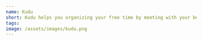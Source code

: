```yaml
---
name: Kudu
short: Kudu helps you organizing your free time by meeting with your beloved ones.
tags: 
image: /assets/images/kudu.png
---
```


